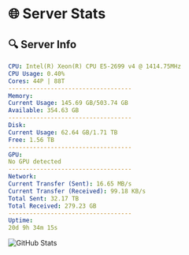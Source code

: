 # 🌐 Server Stats
## 🔍 Server Info
```yaml
CPU: Intel(R) Xeon(R) CPU E5-2699 v4 @ 1414.75MHz
CPU Usage: 0.40%
Cores: 44P | 88T
-----------------------------------
Memory:
Current Usage: 145.69 GB/503.74 GB
Available: 354.63 GB
-----------------------------------
Disk:
Current Usage: 62.64 GB/1.71 TB
Free: 1.56 TB
-----------------------------------
GPU:
No GPU detected
-----------------------------------
Network:
Current Transfer (Sent): 16.65 MB/s
Current Transfer (Received): 99.18 KB/s
Total Sent: 32.17 TB
Total Received: 279.23 GB
-----------------------------------
Uptime:
20d 9h 34m 15s
```
![GitHub Stats](https://img.shields.io/badge/Updated-2025-03-28_06:57:04-blue)